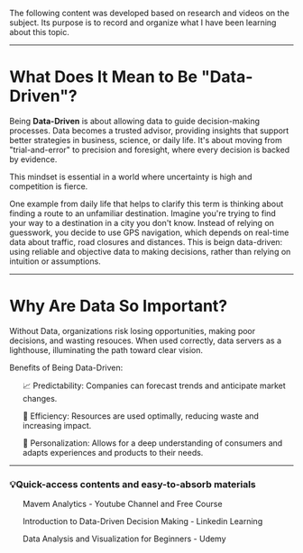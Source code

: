 <p>The following content was developed based on research and videos on the subject. Its purpose is to record and organize what I have been learning about this topic.</p>
<hr />

<h1>What Does It Mean to Be "Data-Driven"?</h1>

Being <b>Data-Driven</b> is about allowing data to guide decision-making processes. Data becomes a trusted advisor, providing insights that support better strategies in business, science, or daily life. It's about moving from "trial-and-error" to precision and foresight, where every decision is backed by evidence.

This mindset is essential in a world where uncertainty is high and competition is fierce. 

One example from daily life that helps to clarify this term is thinking about finding a route to an unfamiliar destination. Imagine you're trying to find your way to a destination in a city you don't know. Instead of relying on guesswork, you decide to use GPS navigation, which depends on real-time data about traffic, road closures and distances.
This is beign data-driven: using reliable and objective data to making decisions, rather than relying on intuition or assumptions.
<hr />

<h1>Why Are Data So Important?</h1>

<p>Without Data, organizations risk losing opportunities, making poor decisions, and wasting resouces. When used correctly, data servers as a lighthouse, illuminating the path toward clear vision.</p>

<p>Benefits of Being Data-Driven:</p>

<ol>📈 Predictability: Companies can forecast trends and anticipate market changes.</ol>
<ol>🚀 Efficiency: Resources are used optimally, reducing waste and increasing impact.</ol>
<ol>🤝 Personalization: Allows for a deep understanding of consumers and adapts experiences and products to their needs.</ol>
<hr />

 <h3>💡<b>Quick-access contents and easy-to-absorb materials</b></h3>

<ol>Mavem Analytics - Youtube Channel and Free Course</ol>
<ol>Introduction to Data-Driven Decision Making - Linkedin Learning</ol>
<ol>Data Analysis and Visualization for Beginners - Udemy</ol>
